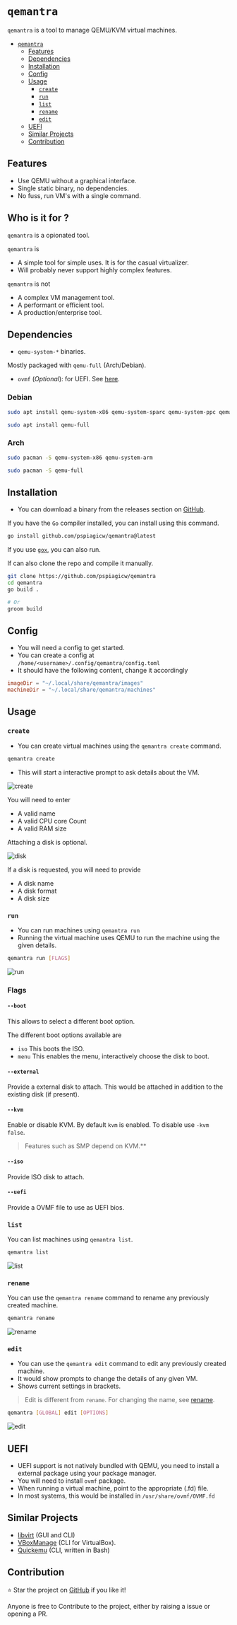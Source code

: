 # `qemantra`

`qemantra` is a tool to manage QEMU/KVM virtual machines.

<!-- TOC start (generated with https://github.com/derlin/bitdowntoc) -->

- [`qemantra`](#qemantra)
   * [Features](#features)
   * [Dependencies](#dependencies)
   * [Installation](#installation)
   * [Config](#config)
   * [Usage](#usage)
      + [`create`](#create)
      + [`run`](#run)
      + [`list`](#list)
      + [`rename`](#rename)
      + [`edit`](#edit)
   * [UEFI](#uefi)
   * [Similar Projects](#similar-projects)
   * [Contribution](#contribution)

<!-- TOC end -->

## Features

- Use QEMU without a graphical interface.
- Single static binary, no dependencies.
- No fuss, run VM's with a single command.

## Who is it for ?

`qemantra` is a opionated tool.

`qemantra` is 
- A simple tool for simple uses. It is for the casual virtualizer.
- Will probably never support highly complex features. 

`qemantra` is not
- A complex VM management tool.
- A performant or efficient tool.
- A production/enterprise tool. 

## Dependencies

- `qemu-system-*` binaries.

Mostly packaged with `qemu-full` (Arch/Debian).

- `ovmf` (*Optional*): for UEFI. See [here](#uefi).

### Debian

```sh
sudo apt install qemu-system-x86 qemu-system-sparc qemu-system-ppc qemu-system-arm
```

```sh
sudo apt install qemu-full
```

### Arch

```sh
sudo pacman -S qemu-system-x86 qemu-system-arm
```

```sh
sudo pacman -S qemu-full
```

## Installation

- You can download a binary from the releases section on [GitHub](https://github.com/pspiagicw/qemantra/releases).

If you have the `Go` compiler installed, you can install using this command.

```sh
go install github.com/pspiagicw/qemantra@latest
```

If you use [`gox`](https://github.com/pspiagicw/gox), you can also run.

If can also clone the repo and compile it manually.

```sh
git clone https://github.com/pspiagicw/qemantra
cd qemantra
go build .

# Or
groom build
```

## Config

- You will need a config to get started. 
- You can create a config at `/home/<username>/.config/qemantra/config.toml`
- It should have the following content, change it accordingly

```toml
imageDir = "~/.local/share/qemantra/images"
machineDir = "~/.local/share/qemantra/machines"
```

## Usage

###  `create`
- You can create virtual machines using the `qemantra create` command.
  
```sh
qemantra create
```

- This will start a interactive prompt to ask details about the VM.

![create](./gifs/create.gif)

You will need to enter 
  - A valid name
  - A valid CPU core Count
  - A valid RAM size

Attaching a disk is optional. 

![disk](./gifs/disk.gif)

If a disk is requested, you will need to provide
  - A disk name
  - A disk format
  - A disk size


### `run`

- You can run machines using `qemantra run`
- Running the virtual machine uses QEMU to run the machine using the given details.

```sh
qemantra run [FLAGS]
```
![run](./gifs/run.gif)

### Flags

#### `--boot`

This allows to select a different boot option.

The different boot options available are
- `iso` This boots the ISO.
- `menu` This enables the menu, interactively choose the disk to boot.

#### `--external`

Provide a external disk to attach. This would be attached in addition to the existing disk (if present).

#### `--kvm`

Enable or disable KVM. By default `kvm` is enabled. To disable use `-kvm false`.

> Features such as SMP depend on KVM.**

#### `--iso`

Provide ISO disk to attach.

#### `--uefi`

Provide a OVMF file to use as UEFI bios.

### `list`

You can list machines using `qemantra list`.

```sh
qemantra list 
```

![list](./gifs/list.gif)

### `rename`

You can use the `qemantra rename` command to rename any previously created machine.

```sh
qemantra rename 
```

![rename](./gifs/rename.gif)


### `edit`

- You can use the `qemantra edit` command to edit any previously created machine.
- It would show prompts to change the details of any given VM.
- Shows current settings in brackets.

>  Edit is different from `rename`. For changing the name, see [rename](#rename).

```sh
qemantra [GLOBAL] edit [OPTIONS]
```

![edit](./gifs/edit.gif)

## UEFI

- UEFI support is not natively bundled with QEMU, you need to install a external package using your package manager.
- You will need to install `ovmf` package.
- When running a virtual machine, point to the appropriate (.fd) file.
- In most systems, this would be installed in `/usr/share/ovmf/OVMF.fd`

## Similar Projects

- [libvirt](libvirt.org) (GUI and CLI)
- [VBoxManage](https://docs.oracle.com/en/virtualization/virtualbox/7.0/user/vboxmanage.html#vboxmanage) (CLI for VirtualBox).
- [Quickemu](https://github.com/quickemu-project/quickemu) (CLI, written in Bash)

## Contribution

⭐ Star the project on [GitHub](https://github.com/pspiagicw/qemantra) if you like it!

Anyone is free to Contribute to the project, either by raising a issue or opening a PR.
